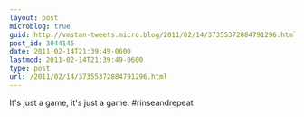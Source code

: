 ```yaml
---
layout: post
microblog: true
guid: http://vmstan-tweets.micro.blog/2011/02/14/37355372884791296.html
post_id: 3044145
date: 2011-02-14T21:39:49-0600
lastmod: 2011-02-14T21:39:49-0600
type: post
url: /2011/02/14/37355372884791296.html
---
```

It's just a game, it's just a game. #rinseandrepeat
